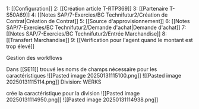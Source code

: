 1: [[Configuration]]
2: [[Création article T-RTP369]]
3: [[Partenaire T-S50A69]]
4: [[Notes SAP/7-Exercies/BC Technifutur2/Création de Contrat|Création de Contrat]]
5: [[Source d'approvisionnement]]
6: [[Notes SAP/7-Exercies/BC Technifutur2/Demande d'achat|Demande d'achat]]
7: [[Notes SAP/7-Exercies/BC Technifutur2/Entrée Marchandise]]
8: [[Transfert Marchandise]]
9: [[Vérification pour l'agent quand le montant est trop élevé]]

Gestion des workflows

Dans [[SE11]] trouvé les noms de champs nécessaire pour les caractéristiques
![[Pasted image 20250131115100.png]]
![[Pasted image 20250131115114.png]]
Division: WERKS

crée la caractéristique pour la division 
![[Pasted image 20250131114950.png]]
![[Pasted image 20250131114938.png]]